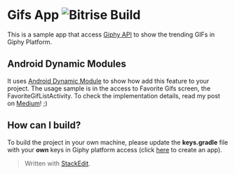 # Gifs App ![Bitrise Build](https://app.bitrise.io/app/720a32360a4f66ad/status.svg?token=bchGZrW6HRKshADR7NG9XA&branch=master)
This is a sample app that access [Giphy API](https://developers.giphy.com/) to show the trending GIFs in Giphy Platform.

## Android Dynamic Modules
It uses [Android Dynamic Module](https://developer.android.com/guide/app-bundle/dynamic-delivery) to show how add this feature to your project.
The usage sample is in the access to Favorite Gifs screen, the FavoriteGifListActivity.
To check the implementation details, read my post on [Medium](https://medium.com/@angelica.liv/utilizando-m%C3%B3dulos-din%C3%A2micos-no-seu-app-android-e04875765586)! ;)

## How can I build?
To build the project in your own machine, please update the **keys.gradle** file with your **own** keys in Giphy platform access (click [here](https://developers.giphy.com/dashboard/?create=true) to create an app).



> Written with [StackEdit](https://stackedit.io/).
